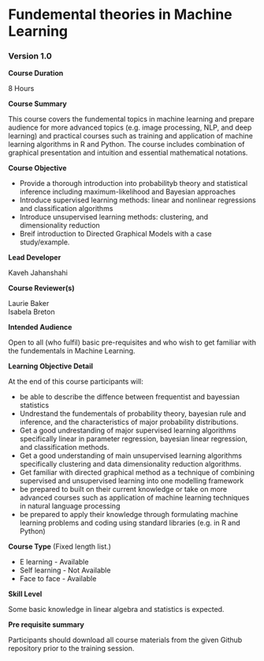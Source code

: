 # Fundemental theories in Machine Learning

### Version 1.0

**Course Duration**

8 Hours

**Course Summary**

This course covers the fundemental topics in machine learning and prepare audience for more advanced topics (e.g. image processing, NLP, and deep learning) and practical courses such as training and application of machine learning algorithms in R and Python. The course includes combination of graphical presentation and intuition and essential mathematical notations. 

**Course Objective**

* Provide a thorough introduction into probabilityb theory and statistical inference including maximum-likelihood and Bayesian approaches
* Introduce supervised learning methods: linear and nonlinear regressions and classification algorithms
* Introduce unsupervised learning methods: clustering, and dimensionality reduction
* Breif introduction to Directed Graphical Models with a case study/example. 

**Lead Developer**

Kaveh Jahanshahi

**Course Reviewer(s)**

Laurie Baker <br />
Isabela Breton

**Intended Audience**

Open to all (who fulfil) basic pre-requisites and who wish to get familiar with the fundementals in Machine Learning. 

**Learning Objective Detail**

At the end of this course participants will:

*	be able to describe the diffence between frequentist and bayessian statistics
*	Undrestand the fundementals of probability theory, bayesian rule and inference, and the characteristics of major probability distributions.
*	Get a good undrestanding of major supervised learning algorithms specifically linear in parameter regression, bayesian linear regression, and classification methods.
*	Get a good understanding of main unsupervised learning algorithms specifically clustering and data dimensionality reduction algorithms.
* Get familiar with directed graphical method as a technique of combining supervised and unsupervised learning into one modelling framework
* be prepared to built on their current knowledge or take on more advanced courses such as application of machine learning techniques in natural 
language processing  
* be prepared to apply their knowledge through formulating machine learning problems and coding using standard libraries (e.g. in R and Python) 

**Course Type** (Fixed length list.)

* E learning - Available 
* Self learning -  Not Available
* Face to face - Available 

**Skill Level**

Some basic knowledge in linear algebra and statistics is expected.

**Pre requisite summary** 

Participants should download all course materials from the given Github repository prior to the training session.  
